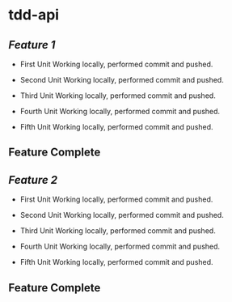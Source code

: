 # tdd-api

*Feature 1*
-----------------------------------------------------------
- First Unit Working locally, performed commit and pushed.

- Second Unit Working locally, performed commit and pushed.

- Third Unit Working locally, performed commit and pushed.

- Fourth Unit Working locally, performed commit and pushed.

- Fifth Unit Working locally, performed commit and pushed.

Feature Complete
-----------------------------------------------------------

*Feature 2*
-----------------------------------------------------------
- First Unit Working locally, performed commit and pushed.

- Second Unit Working locally, performed commit and pushed.

- Third Unit Working locally, performed commit and pushed.

- Fourth Unit Working locally, performed commit and pushed.

- Fifth Unit Working locally, performed commit and pushed.

Feature Complete
-----------------------------------------------------------